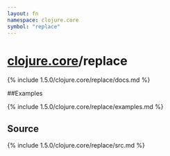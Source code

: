 ```yaml
---
layout: fn
namespace: clojure.core
symbol: "replace"
---
```


# [clojure.core](../)/replace

{% include 1.5.0/clojure.core/replace/docs.md %}

##Examples

{% include 1.5.0/clojure.core/replace/examples.md %}
## Source
{% include 1.5.0/clojure.core/replace/src.md %}

